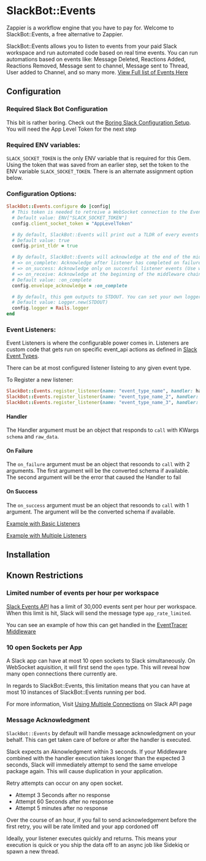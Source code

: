 # SlackBot::Events

Zappier is a workflow engine that you have to pay for. Welcome to SlackBot::Events, a free alternative to Zappier.

SlackBot::Events allows you to listen to events from your paid Slack workspace and run automated code based on real time events. You can run automations based on events like: Message Deleted, Reactions Added, Reactions Removed, Message sent to channel, Message sent to Thread, User added to Channel, and so many more. [View Full list of Events Here](https://api.slack.com/events)


## Configuration

### Required Slack Bot Configuration
This bit is rather boring. Check out the [Boring Slack Configuration Setup](/boring_slack_configuration.md). You will need the App Level Token for the next step

### Required ENV variables:
`SLACK_SOCKET_TOKEN` is the only ENV variable that is required for this Gem. Using the token that was saved from an earlier step, set the token to the ENV variable `SLACK_SOCKET_TOKEN`. There is an alternate assignment option below.

### Configuration Options:
``` ruby
SlackBot::Events.configure do |config|
  # This token is needed to retreive a WebSocket connection to the Events API
  # Default value: ENV["SLACK_SOCKET_TOKEN"]
  config.client_socket_token = "AppLevelToken"

  # By default, SlackBot::Events will print out a TLDR of every events message that comes through
  # Default value: true
  config.print_tldr = true

  # By default, SlackBot::Events will acknowledge at the end of the middleware chain after it passes the message to the event listener. Available options:
  # => on_complete: Acknowledge after listener has completed on failure and on success
  # => on_success: Acknowledge only on succesful listener events (Use with caution)
  # => on_receive: Acknowledge at the beginning of the middleware chain before it gets to listener events
  # Default value: :on_complete
  config.envelope_acknowledge = :on_complete

  # By default, this gem outputs to STDOUT. You can set your own logger ot set it to the Rails logger if desired
  # Default value: Logger.new(STDOUT)
  config.logger = Rails.logger
end
```

### Event Listeners:
Event Listeners is where the configurable power comes in. Listeners are custom code that gets run on specific event_api actions as defined in [Slack Event Types](https://api.slack.com/events).

There can be at most configured listener listeing to any given event type.

To Register a new listener:
```ruby
SlackBot::Events.register_listener(name: "event_type_name", handler: handler_object)
SlackBot::Events.register_listener(name: "event_type_name_2", handler: handler_object2, on_success: on_success_proc)
SlackBot::Events.register_listener(name: "event_type_name_3", handler: handler_object3, on_failure: on_failure_proc)
```

#### Handler
The Handler argument must be an object that responds to `call` with KWargs `schema` and `raw_data`.

#### On Failure
The `on_failure` argument must be an object that resoonds to `call` with 2 arguments. The first argument will be the converted schema if available. The second argument will be the error that caused the Handler to fail

#### On Success
The `on_success` argument must be an object that resoonds to `call` with 1 argument. The argument will be the converted schema if available.

[Example with Basic Listeners](/examples/basic)

[Example with Multiple Listeners](/examples/multi_listener)

## Installation

## Known Restrictions
### Limited number of events per hour per workspace
[Slack Events API](https://api.slack.com/apis/rate-limits#events) has a limit of 30,000 events sent per hour per workspace. When this limit is hit, Slack will send the message type `app_rate_limited`.

You can see an example of how this can get handled in the [EventTracer Middleware](lib/slack_bot/events/middleware/event_tracer.rb)


### 10 open Sockets per App
A Slack app can have at most 10 open sockets to Slack simultaneously. On WebSocket aquisition, it will first send the `open` type. This will reveal how many open connections there currently are.

In regards to SlackBot::Events, this limitation means that you can have at most 10 instances of SlackBot::Events running per bod.

For more information, Visit [Using Multiple Connections](https://api.slack.com/apis/socket-mode#connections) on Slack API page

### Message Acknowledgment
`SlackBot::Events` by default will handle message acknowledgment on your behalf. This can get taken care of before or after the handler is executed.

Slack expects an Aknowledgment within 3 seconds. If your Middleware combined with the handler execution takes longer than the expected 3 seconds, Slack will immediately attempt to send the same envelope package again. This will cause duplication in your application.

Retry attempts can occur on any open socket.
- Attempt 3 Seconds after no response
- Attempt 60 Seconds after no response
- Attempt 5 minutes after no response

Over the course of an hour, if you fail to send acknowledgement before the first retry, you will be rate limited and your app cordoned off

Ideally, your listener executes quickly and returns. This means your execution is quick or you ship the data off to an async job like Sidekiq or spawn a new thread.
